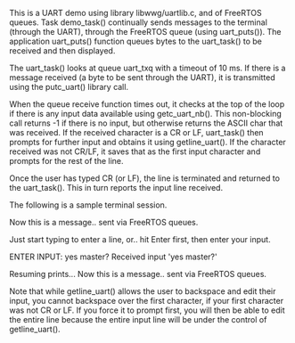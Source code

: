 This is a UART demo using library libwwg/uartlib.c, and of FreeRTOS
queues. Task demo_task() continually sends messages to the terminal
(through the UART), through the FreeRTOS queue (using uart_puts()). The
application uart_puts() function queues bytes to the uart_task() to be
received and then displayed.

The uart_task() looks at queue uart_txq with a timeout of 10 ms. If there
is a message received (a byte to be sent through the UART), it is
transmitted using the putc_uart() library call.

When the queue receive function times out, it checks at the top of the
loop if there is any input data available using getc_uart_nb(). This
non-blocking call returns -1 if there is no input, but otherwise returns
the ASCII char that was received. If the received character is a CR or
LF, uart_task() then prompts for further input and obtains it using
getline_uart(). If the character received was not CR/LF, it saves that
as the first input character and prompts for the rest of the line.

Once the user has typed CR (or LF), the line is terminated and returned
to the uart_task(). This in turn reports the input line received.

The following is a sample terminal session.

Now this is a message..
  sent via FreeRTOS queues.

Just start typing to enter a line, or..
hit Enter first, then enter your input.



ENTER INPUT: yes master?
Received input 'yes master?'

Resuming prints...
Now this is a message..
  sent via FreeRTOS queues.



Note that while getline_uart() allows the user to backspace and edit
their input, you cannot backspace over the first character, if your
first character was not CR or LF. If you force it to prompt first, you
will then be able to edit the entire line because the entire input line
will be under the control of getline_uart().

